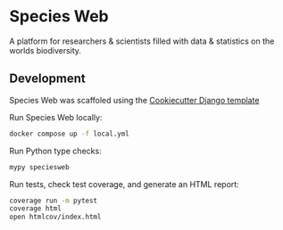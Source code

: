 # Species Web

A platform for researchers & scientists filled with data & statistics on the worlds biodiversity.

## Development

Species Web was scaffoled using the [Cookiecutter Django template](https://github.com/pydanny/cookiecutter-django)

Run Species Web locally:

```sh
docker compose up -f local.yml
```

Run Python type checks:

```sh
mypy speciesweb
```

Run tests, check test coverage, and generate an HTML report:

```sh
coverage run -m pytest
coverage html
open htmlcov/index.html
```
